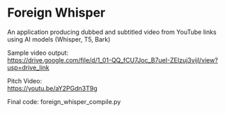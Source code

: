 # Foreign Whisper 
An application producing dubbed and subtitled video from YouTube links using AI models (Whisper, T5, Bark)  

Sample video output:  
https://drive.google.com/file/d/1_01-QQ_fCU7Joc_B7ueI-ZEIzuj3vijl/view?usp=drive_link

Pitch Video:  
https://youtu.be/aY2PGdn3T9g

Final code:
foreign_whisper_compile.py


